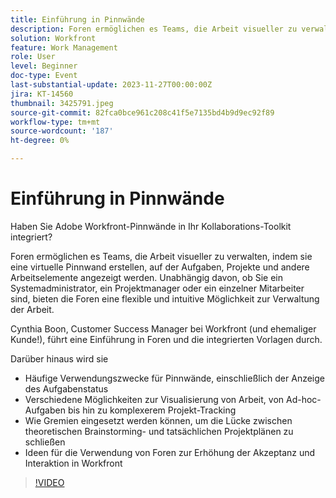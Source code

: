 ```yaml
---
title: Einführung in Pinnwände
description: Foren ermöglichen es Teams, die Arbeit visueller zu verwalten, indem sie eine virtuelle Pinnwand erstellen, auf der Aufgaben, Projekte und andere Arbeitselemente angezeigt werden. Unabhängig davon, ob Sie ein Systemadministrator, ein Projektmanager oder ein einzelner Mitarbeiter sind, bieten die Foren eine flexible und intuitive Möglichkeit zur Verwaltung der Arbeit.
solution: Workfront
feature: Work Management
role: User
level: Beginner
doc-type: Event
last-substantial-update: 2023-11-27T00:00:00Z
jira: KT-14560
thumbnail: 3425791.jpeg
source-git-commit: 82fca0bce961c208c41f5e7135bd4b9d9ec92f89
workflow-type: tm+mt
source-wordcount: '187'
ht-degree: 0%

---
```



# Einführung in Pinnwände

Haben Sie Adobe Workfront-Pinnwände in Ihr Kollaborations-Toolkit integriert?

Foren ermöglichen es Teams, die Arbeit visueller zu verwalten, indem sie eine virtuelle Pinnwand erstellen, auf der Aufgaben, Projekte und andere Arbeitselemente angezeigt werden. Unabhängig davon, ob Sie ein Systemadministrator, ein Projektmanager oder ein einzelner Mitarbeiter sind, bieten die Foren eine flexible und intuitive Möglichkeit zur Verwaltung der Arbeit.

Cynthia Boon, Customer Success Manager bei Workfront (und ehemaliger Kunde!), führt eine Einführung in Foren und die integrierten Vorlagen durch.

Darüber hinaus wird sie

* Häufige Verwendungszwecke für Pinnwände, einschließlich der Anzeige des Aufgabenstatus
* Verschiedene Möglichkeiten zur Visualisierung von Arbeit, von Ad-hoc-Aufgaben bis hin zu komplexerem Projekt-Tracking
* Wie Gremien eingesetzt werden können, um die Lücke zwischen theoretischen Brainstorming- und tatsächlichen Projektplänen zu schließen
* Ideen für die Verwendung von Foren zur Erhöhung der Akzeptanz und Interaktion in Workfront

>[!VIDEO](https://video.tv.adobe.com/v/3425791/?learn=on)
